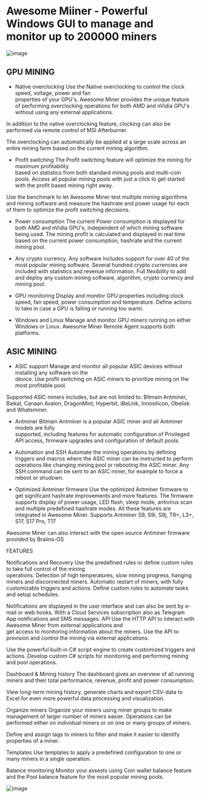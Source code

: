# Awesome Miiner - Powerful Windows GUI to manage and monitor up to 200000 miners 
![image](https://user-images.githubusercontent.com/123663739/214911259-c9c03ccd-8c7e-489d-ac3c-93252ddc5036.png)

## GPU MINING

+ Native overclocking
Use the Native overclocking to control the clock speed, voltage, power and fan              
properties of your GPU's. Awesome Miner provides the unique feature of
performing overclocking operations for both AMD and nVidia GPU's without using
any external applications.

In addition to the native overclocking feature, clocking can also be performed via
remote control of MSI Afterburner.

The overclocking can automatically be applied at a large scale across an entire
mining farm based on the current mining algorithm.

+ Profit switching
The Profit switching feature will optimize the mining for maximum profitability              
based on statistics from both standard mining pools and multi-coin pools. Access all
popular mining pools with just a click to get started with the profit based mining
right away.

Use the benchmark to let Awesome Miner test multiple mining algorithms and
mining software and measure the hashrate and power usage for each of them to
optimize the profit switching decisions.

+ Power consumption
The current Power consumption is displayed for both AMD and nVidia GPU's,
independent of which mining software being used. The mining profit is calculated
and displayed in real time based on the current power consumption, hashrate and
the current mining pool.

+ Any crypto currency, Any software
Includes support for over 40 of the most popular mining software. Several hundred
crypto currencies are included with statistics and revenue information. Full
flexibility to add and deploy any custom mining software, algorithm, crypto
currency and mining pool.

+ GPU monitoring
Display and monitor GPU properties including clock speed, fan speed, power
consumption and temperature. Define actions to take in case a GPU is failing or
running too warm.

+ Windows and Linux
Manage and monitor GPU miners running on either Windows or Linux. Awesome
Miner Remote Agent supports both platforms.


## ASIC MINING


+ ASIC support
Manage and monitor all popular ASIC devices without installing any software on the        
device. Use profit switching on ASIC miners to prioritize mining on the most
profitable pool.

Supported ASIC miners includes, but are not limited to: Bitmain Antminer, Baikal,
Canaan Avalon, DragonMint, Hyperbit, iBeLink, Innosilicon, Obelisk and Whatsminer.

+ Antminer
Bitmain Antminer is a popular ASIC miner and all Antminer models are fully                  
supported, including features for automatic configuration of Privileged API access,
firmware upgrades and configuration of default pools.

+ Automation and SSH
Automate the mining operations by defining triggers and macros where the ASIC
miner can be instructed to perform operations like changing mining pool or
rebooting the ASIC miner. Any SSH command can be sent to an ASIC miner, for
example to force a reboot or shudown.

+ Optimized Antminer firmware
Use the optimized Antminer firmware to get significant hashrate improvements
and more features. The firmware supports display of power usage, LED flash,
sleep mode, antivirus scan and multiple predefined hashrate modes. All these
features are integrated in Awesome Miner. Supports Antminer S9, S9i, S9j, T9+,
L3+, S17, S17 Pro, T17

Awesome Miner can also interact with the open source Antminer firmware
provided by Braiins-OS


FEATURES


Notifications and Recovery
Use the predefined rules or define custom rules to take full control of the mining            
operations. Detection of high temperatures, slow mining progress, hanging miners
and disconnected miners. Automatic restart of miners, with fully customizable
triggers and actions. Define custom rules to automate tasks and setup schedules.

Notifications are displayed in the user interface and can also be sent by e-mail or
web hooks. With a Cloud Services subscription also as Telegram App notifications
and SMS messages.
API
Use the HTTP API to interact with Awesome Miner from external applications and          
get access to monitoring information about the miners. Use the API to provision
and control the mining via external applications.

Use the powerful built-in C# script engine to create customized triggers and actions.
Develop custom C# scripts for monitoring and performing mining and pool
operations.

Dashboard & Mining history
The dashboard gives an overview of all running miners and their total performance,
revenue, profit and power consumption.

View long-term mining history, generate charts and export CSV-data to Excel for
even more powerful data processing and visualization.

Organize miners
Organize your miners using miner groups to make management of larger number
of miners easier. Operations can be performed either on individual miners or on
one or many groups of miners.

Define and assign tags to miners to filter and make it easier to identify properties of
a miner.

Templates
Use templates to apply a predefined configuration to one or many miners in
a single operation.

Balance monitoring
Monitor your assests using Coin wallet balance feature and the Pool balance
feature for the most popular mining pools.

![image](https://user-images.githubusercontent.com/123663739/214910968-d6616724-d5ca-47ff-af7e-f549d16cd90b.png)
